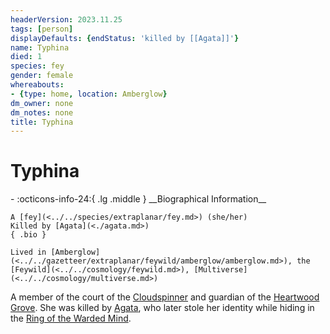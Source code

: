 ```yaml
---
headerVersion: 2023.11.25
tags: [person]
displayDefaults: {endStatus: 'killed by [[Agata]]'}
name: Typhina
died: 1
species: fey
gender: female
whereabouts:
- {type: home, location: Amberglow}
dm_owner: none
dm_notes: none
title: Typhina
---
```

# Typhina
<div class="grid cards ext-narrow-margin ext-one-column" markdown>
- :octicons-info-24:{ .lg .middle } __Biographical Information__

    A [fey](<../../species/extraplanar/fey.md>) (she/her)  
    Killed by [Agata](<./agata.md>)  
    { .bio }

    Lived in [Amberglow](<../../gazetteer/extraplanar/feywild/amberglow/amberglow.md>), the [Feywild](<../../cosmology/feywild.md>), [Multiverse](<../../cosmology/multiverse.md>)
</div>




A member of the court of the [Cloudspinner](<../extraplanar-powers/archfey/cloudspinner.md>) and guardian of the [Heartwood Grove](<../../gazetteer/extraplanar/feywild/amberglow/heartwood-grove.md>). She was killed by [Agata](<./agata.md>), who later stole her identity while hiding in the [Ring of the Warded Mind](<../../campaigns/dunmari-frontier/treasure/ring-of-the-warded-mind.md>).